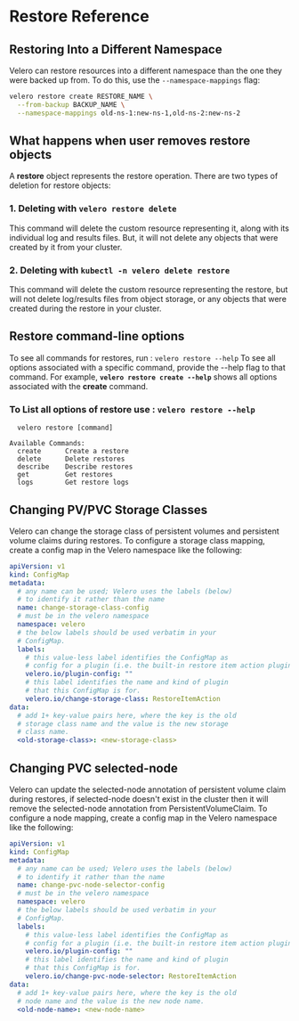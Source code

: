 ﻿# Restore Reference

## Restoring Into a Different Namespace

Velero can restore resources into a different namespace than the one they were backed up from. To do this, use the `--namespace-mappings` flag:

```bash
velero restore create RESTORE_NAME \
  --from-backup BACKUP_NAME \
  --namespace-mappings old-ns-1:new-ns-1,old-ns-2:new-ns-2
```
## What happens when user removes restore objects
A **restore** object represents the restore operation. There are two types of deletion for restore objects:
### 1. Deleting with **`velero restore delete`**
This command will delete the custom resource representing it, along with its individual log and results files. But, it will not delete any objects that were created by it from your cluster.
### 2. Deleting with **`kubectl -n velero delete restore`**
This command will delete the custom resource representing the restore, but will not delete log/results files from object storage, or any objects that were created during the restore in your cluster.

## Restore command-line options
To see all commands for restores, run : `velero restore --help`
To see all options associated with a specific command, provide the --help flag to that command. For example,  **`velero restore create --help`** shows all options associated with the **create** command.

### To List all options of restore use : **`velero restore --help`**

```Usage:
  velero restore [command]

Available Commands:
  create      Create a restore
  delete      Delete restores
  describe    Describe restores
  get         Get restores
  logs        Get restore logs
```

## Changing PV/PVC Storage Classes

Velero can change the storage class of persistent volumes and persistent volume claims during restores. To configure a storage class mapping, create a config map in the Velero namespace like the following:

```yaml
apiVersion: v1
kind: ConfigMap
metadata:
  # any name can be used; Velero uses the labels (below)
  # to identify it rather than the name
  name: change-storage-class-config
  # must be in the velero namespace
  namespace: velero
  # the below labels should be used verbatim in your
  # ConfigMap.
  labels:
    # this value-less label identifies the ConfigMap as
    # config for a plugin (i.e. the built-in restore item action plugin)
    velero.io/plugin-config: ""
    # this label identifies the name and kind of plugin
    # that this ConfigMap is for.
    velero.io/change-storage-class: RestoreItemAction
data:
  # add 1+ key-value pairs here, where the key is the old
  # storage class name and the value is the new storage
  # class name.
  <old-storage-class>: <new-storage-class>
```

## Changing PVC selected-node

Velero can update the selected-node annotation of persistent volume claim during restores, if selected-node doesn't exist in the cluster then it will remove the selected-node annotation from PersistentVolumeClaim. To configure a node mapping, create a config map in the Velero namespace like the following:

```yaml
apiVersion: v1
kind: ConfigMap
metadata:
  # any name can be used; Velero uses the labels (below)
  # to identify it rather than the name
  name: change-pvc-node-selector-config
  # must be in the velero namespace
  namespace: velero
  # the below labels should be used verbatim in your
  # ConfigMap.
  labels:
    # this value-less label identifies the ConfigMap as
    # config for a plugin (i.e. the built-in restore item action plugin)
    velero.io/plugin-config: ""
    # this label identifies the name and kind of plugin
    # that this ConfigMap is for.
    velero.io/change-pvc-node-selector: RestoreItemAction
data:
  # add 1+ key-value pairs here, where the key is the old
  # node name and the value is the new node name.
  <old-node-name>: <new-node-name>
